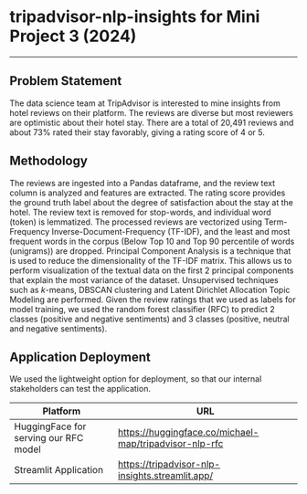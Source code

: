 # tripadvisor-nlp-insights for Mini Project 3 (2024)
---
## Problem Statement

The data science team at TripAdvisor is interested to mine insights from hotel reviews on their platform. The reviews are diverse but most reviewers are optimistic about their hotel stay. There are a total of 20,491 reviews and about 73% rated their stay favorably, giving a rating score of 4 or 5.

## Methodology

The reviews are ingested into a Pandas dataframe, and the review text column is analyzed and features are extracted. The rating score provides the ground truth label about the degree of satisfaction about the stay at the hotel. The review text is removed for stop-words, and individual word (token) is lemmatized. The processed reviews are vectorized using Term-Frequency Inverse-Document-Frequency (TF-IDF), and the least and most frequent words in the corpus (Below Top 10 and Top 90 percentile of words (unigrams)) are dropped. Principal Component Analysis is a technique that is used to reduce the dimensionality of the TF-IDF matrix. This allows us to perform visualization of the textual data on the first 2 principal components that explain the most variance of the dataset. Unsupervised techniques such as $k$-means, DBSCAN clustering and Latent Dirichlet Allocation Topic Modeling are performed. Given the review ratings that we used as labels for model training, we used the random forest classifier (RFC) to predict 2 classes (positive and negative sentiments) and 3 classes (positive, neutral and negative sentiments).

## Application Deployment

We used the lightweight option for deployment, so that our internal stakeholders can test the application.

| Platform                                        | URL                                                    |
|-------------------------------------------------|--------------------------------------------------------|
| HuggingFace for serving our RFC model           | https://huggingface.co/michael-map/tripadvisor-nlp-rfc |
| Streamlit Application                           | https://tripadvisor-nlp-insights.streamlit.app/        |
